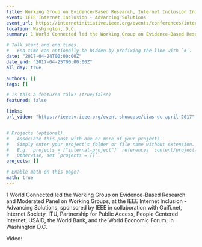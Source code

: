 ```yaml
---
title: Working Group on Evidence-Based Research, Internet Inclusion Initiative
event: IEEE Internet Inclusion - Advancing Solutions
event_url: https://internetinitiative.ieee.org/events/conferences/internet-inclusion-advancing-solutions-washington-d-c-2017
location: Washington, D.C.
summary: 1 World Connected led the Working Group on Evidence-Based Research at the IEEE IIAS meeting. 

# Talk start and end times.
#   End time can optionally be hidden by prefixing the line with `#`.
date: "2017-04-24T00:00:00Z"
date_end: "2017-04-25T00:00:00Z"
all_day: true

authors: []
tags: []

# Is this a featured talk? (true/false)
featured: false

links:
url_video: "https://ieeetv.ieee.org/event-showcase/iias-dc-april-2017"


# Projects (optional).
#   Associate this post with one or more of your projects.
#   Simply enter your project's folder or file name without extension.
#   E.g. `projects = ["internal-project"]` references `content/project/deep-learning/index.md`.
#   Otherwise, set `projects = []`.
projects: []

# Enable math on this page?
math: true
---
```


1 World Connected led the Working Group on Evidence-Based Research and Moderated Panel on Working Groups, at the IEEE Internet Inclusion - Advancing Solutions, sponsored by IEEE in collaboration with Guifi.net, Internet Society, ITU, Partnership for Public Access, People Centered Internet, USAID, the World Bank, and the World Economic Forum, in Washington D.C.

Video: 
